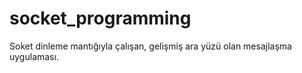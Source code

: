 # socket_programming
Soket dinleme mantığıyla çalışan, gelişmiş ara yüzü olan mesajlaşma uygulaması.
